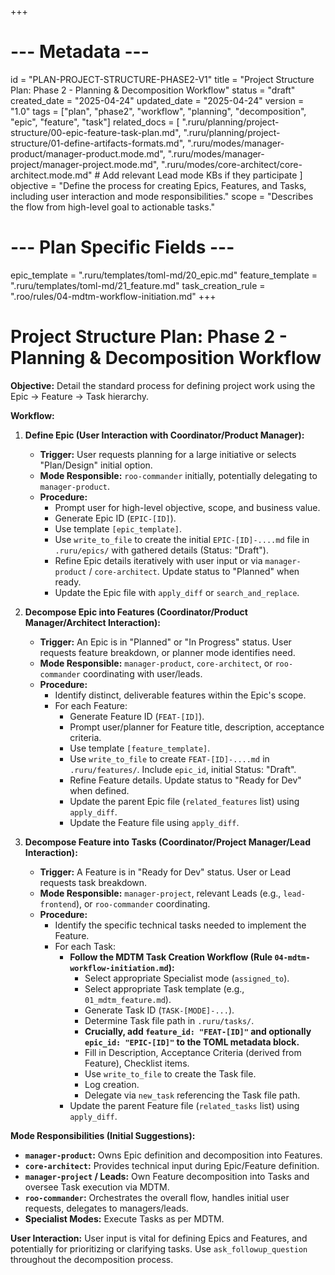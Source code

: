 +++
# --- Metadata ---
id = "PLAN-PROJECT-STRUCTURE-PHASE2-V1"
title = "Project Structure Plan: Phase 2 - Planning & Decomposition Workflow"
status = "draft"
created_date = "2025-04-24"
updated_date = "2025-04-24"
version = "1.0"
tags = ["plan", "phase2", "workflow", "planning", "decomposition", "epic", "feature", "task"]
related_docs = [
    ".ruru/planning/project-structure/00-epic-feature-task-plan.md",
    ".ruru/planning/project-structure/01-define-artifacts-formats.md",
    ".ruru/modes/manager-product/manager-product.mode.md",
    ".ruru/modes/manager-project/manager-project.mode.md",
    ".ruru/modes/core-architect/core-architect.mode.md"
    # Add relevant Lead mode KBs if they participate
]
objective = "Define the process for creating Epics, Features, and Tasks, including user interaction and mode responsibilities."
scope = "Describes the flow from high-level goal to actionable tasks."
# --- Plan Specific Fields ---
epic_template = ".ruru/templates/toml-md/20_epic.md"
feature_template = ".ruru/templates/toml-md/21_feature.md"
task_creation_rule = ".roo/rules/04-mdtm-workflow-initiation.md"
+++

# Project Structure Plan: Phase 2 - Planning & Decomposition Workflow

**Objective:** Detail the standard process for defining project work using the Epic -> Feature -> Task hierarchy.

**Workflow:**

1.  **Define Epic (User Interaction with Coordinator/Product Manager):**
    *   **Trigger:** User requests planning for a large initiative or selects "Plan/Design" initial option.
    *   **Mode Responsible:** `roo-commander` initially, potentially delegating to `manager-product`.
    *   **Procedure:**
        *   Prompt user for high-level objective, scope, and business value.
        *   Generate Epic ID (`EPIC-[ID]`).
        *   Use template `[epic_template]`.
        *   Use `write_to_file` to create the initial `EPIC-[ID]-....md` file in `.ruru/epics/` with gathered details (Status: "Draft").
        *   Refine Epic details iteratively with user input or via `manager-product` / `core-architect`. Update status to "Planned" when ready.
        *   Update the Epic file with `apply_diff` or `search_and_replace`.

2.  **Decompose Epic into Features (Coordinator/Product Manager/Architect Interaction):**
    *   **Trigger:** An Epic is in "Planned" or "In Progress" status. User requests feature breakdown, or planner mode identifies need.
    *   **Mode Responsible:** `manager-product`, `core-architect`, or `roo-commander` coordinating with user/leads.
    *   **Procedure:**
        *   Identify distinct, deliverable features within the Epic's scope.
        *   For each Feature:
            *   Generate Feature ID (`FEAT-[ID]`).
            *   Prompt user/planner for Feature title, description, acceptance criteria.
            *   Use template `[feature_template]`.
            *   Use `write_to_file` to create `FEAT-[ID]-....md` in `.ruru/features/`. Include `epic_id`, initial Status: "Draft".
            *   Refine Feature details. Update status to "Ready for Dev" when defined.
            *   Update the parent Epic file (`related_features` list) using `apply_diff`.
            *   Update the Feature file using `apply_diff`.

3.  **Decompose Feature into Tasks (Coordinator/Project Manager/Lead Interaction):**
    *   **Trigger:** A Feature is in "Ready for Dev" status. User or Lead requests task breakdown.
    *   **Mode Responsible:** `manager-project`, relevant Leads (e.g., `lead-frontend`), or `roo-commander` coordinating.
    *   **Procedure:**
        *   Identify the specific technical tasks needed to implement the Feature.
        *   For each Task:
            *   **Follow the MDTM Task Creation Workflow (Rule `04-mdtm-workflow-initiation.md`):**
                *   Select appropriate Specialist mode (`assigned_to`).
                *   Select appropriate Task template (e.g., `01_mdtm_feature.md`).
                *   Generate Task ID (`TASK-[MODE]-...`).
                *   Determine Task file path in `.ruru/tasks/`.
                *   **Crucially, add `feature_id: "FEAT-[ID]"` and optionally `epic_id: "EPIC-[ID]"` to the TOML metadata block.**
                *   Fill in Description, Acceptance Criteria (derived from Feature), Checklist items.
                *   Use `write_to_file` to create the Task file.
                *   Log creation.
                *   Delegate via `new_task` referencing the Task file path.
            *   Update the parent Feature file (`related_tasks` list) using `apply_diff`.

**Mode Responsibilities (Initial Suggestions):**

*   **`manager-product`:** Owns Epic definition and decomposition into Features.
*   **`core-architect`:** Provides technical input during Epic/Feature definition.
*   **`manager-project` / Leads:** Own Feature decomposition into Tasks and oversee Task execution via MDTM.
*   **`roo-commander`:** Orchestrates the overall flow, handles initial user requests, delegates to managers/leads.
*   **Specialist Modes:** Execute Tasks as per MDTM.

**User Interaction:** User input is vital for defining Epics and Features, and potentially for prioritizing or clarifying tasks. Use `ask_followup_question` throughout the decomposition process.